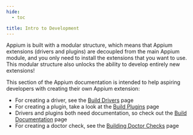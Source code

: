 ```yaml
---
hide:
  - toc

title: Intro to Development
---
```


Appium is built with a modular structure, which means that Appium extensions (drivers and plugins)
are decoupled from the main Appium module, and you only need to install the extensions that you
want to use. This modular structure also unlocks the ability to develop entirely new extensions!

This section of the Appium documentation is intended to help aspiring developers with creating their
own Appium extension:

* For creating a driver, see the [Build Drivers](./build-drivers.md) page
* For creating a plugin, take a look at the [Build Plugins](build-plugins.md) page
* Drivers and plugins both need documentation, so check out the [Build Documentation](./build-docs.md) page
* For creating a doctor check, see the [Building Doctor Checks](./build-doctor-checks.md) page
